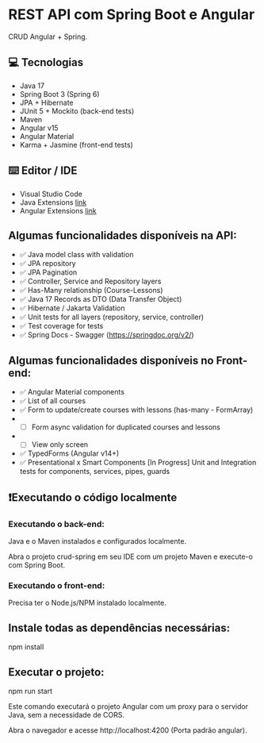 # REST API com Spring Boot e Angular


CRUD Angular + Spring.

## 💻 Tecnologias

   - Java 17
   - Spring Boot 3 (Spring 6)
   - JPA + Hibernate
   - JUnit 5 + Mockito (back-end tests)
   - Maven
   - Angular v15
   - Angular Material
   - Karma + Jasmine (front-end tests)

## ⌨️ Editor / IDE

   - Visual Studio Code
   - Java Extensions [link](https://marketplace.visualstudio.com/items?itemName=loiane.java-spring-extension-pack)
   - Angular Extensions [link](https://marketplace.visualstudio.com/items?itemName=loiane.angular-extension-pack)

## Algumas funcionalidades disponíveis na API:

   - ✅ Java model class with validation
   - ✅ JPA repository
   - ✅ JPA Pagination
   - ✅ Controller, Service and Repository layers
   - ✅ Has-Many relationship (Course-Lessons)
   - ✅ Java 17 Records as DTO (Data Transfer Object)
   - ✅ Hibernate / Jakarta Validation
   - ✅ Unit tests for all layers (repository, service, controller)
   - ✅ Test coverage for tests
   - ✅ Spring Docs - Swagger (https://springdoc.org/v2/)


## Algumas funcionalidades disponíveis no Front-end:

   - ✅ Angular Material components
   - ✅ List of all courses
   - ✅ Form to update/create courses with lessons (has-many - FormArray)
  - - [ ] Form async validation for duplicated courses and lessons
  - - [ ] View only screen
   - ✅ TypedForms (Angular v14+)
   - ✅ Presentational x Smart Components
    [In Progress] Unit and Integration tests for components, services, pipes, guards

## ❗️Executando o código localmente
### Executando o back-end:

Java e o Maven instalados e configurados localmente.

Abra o projeto crud-spring em seu IDE com um projeto Maven e execute-o com Spring Boot.

### Executando o front-end:

Precisa ter o Node.js/NPM instalado localmente.

   ## Instale todas as dependências necessárias:

npm install

   ## Executar o projeto:

npm run start

Este comando executará o projeto Angular com um proxy para o servidor Java, sem a necessidade de CORS.

Abra o navegador e acesse http://localhost:4200 (Porta padrão angular).
